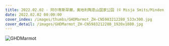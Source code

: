 ```yaml
---
title: 2022.02.02 - 阿尔卑斯旱獭，奥地利陶恩山国家公园 (© Misja Smits/Minden Pictures)
date: 2022.02.02 00:00:00
cover_index: /images/thumbs/GHDMarmot_ZH-CN5983212280_533x300.jpg
cover_detail: /images/GHDMarmot_ZH-CN5983212280_1920x1080.jpg
---
```


![GHDMarmot](/images/GHDMarmot_ZH-CN5983212280_1920x1080.jpg)
